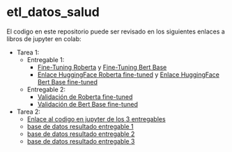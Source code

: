 ﻿# etl_datos_salud

El codigo en este repositorio puede ser revisado en los siguientes enlaces a libros de jupyter en colab:

* Tarea 1:
    * Entregable 1:
        * [Fine-Tuning Roberta](https://colab.research.google.com/drive/15WihkAe7CBKsneC6b1X4vG0qSm8u440w?usp=sharing) y [Fine-Tuning Bert Base](https://colab.research.google.com/drive/17WcTFdOmQUsTxzSOjtJ7bfkHtPgOEllZ?usp=sharing)
        * [Enlace HuggingFace Roberta fine-tuned](https://huggingface.co/jamesopeth/xlm-roberta-large-finetuned-ner-lung-cancer) y [Enlace HuggingFace Bert Base fine-tuned](https://huggingface.co/jamesopeth/bert-base-uncased-finetuned-ner-lung-cancer)
    * Entregable 2:
        * [Validación de Roberta fine-tuned](https://colab.research.google.com/drive/1gjtyJgjNh26aJt34dnjjNS6y0a9cH6eQ?usp=sharing)
        * [Validación de Bert Base fine-tuned](https://colab.research.google.com/drive/1Rd2DHhFzs0U0JsFAjRlK3PlfC09cK7Ev?usp=sharing)
* Tarea 2:
    * [Enlace al codigo en jupyter de los 3 entregables](https://colab.research.google.com/drive/1UvsauFKpbhQPATYTpcXmtvnuFe2NAduO?usp=sharing)
    * [base de datos resultado entregable 1](https://docs.google.com/spreadsheets/d/1aM2lym6TphOze9uJCg6MDCTpPSwlrC8zUODMhYlnP7M/edit?usp=sharing)
    * [base de datos resultado entregable 2](https://docs.google.com/spreadsheets/d/1-VWIzC_gKu3WWkDYFK_LePWVFCrTxhWMKqc7sdr717s/edit?usp=sharing)
    * [base de datos resultado entregable 3](https://docs.google.com/spreadsheets/d/154dSNhZbaixnk9AOvaBfuq_Ve4CWjYdAjESGfQKDXAo/edit?usp=sharing)
